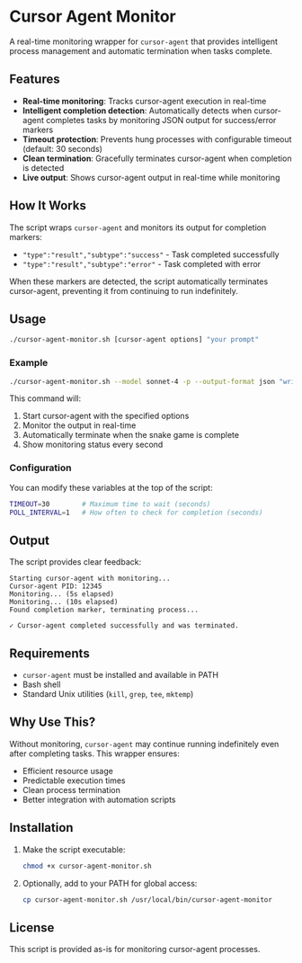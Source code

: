 # Cursor Agent Monitor

A real-time monitoring wrapper for `cursor-agent` that provides intelligent process management and automatic termination when tasks complete.

## Features

- **Real-time monitoring**: Tracks cursor-agent execution in real-time
- **Intelligent completion detection**: Automatically detects when cursor-agent completes tasks by monitoring JSON output for success/error markers
- **Timeout protection**: Prevents hung processes with configurable timeout (default: 30 seconds)
- **Clean termination**: Gracefully terminates cursor-agent when completion is detected
- **Live output**: Shows cursor-agent output in real-time while monitoring

## How It Works

The script wraps `cursor-agent` and monitors its output for completion markers:
- `"type":"result","subtype":"success"` - Task completed successfully
- `"type":"result","subtype":"error"` - Task completed with error

When these markers are detected, the script automatically terminates cursor-agent, preventing it from continuing to run indefinitely.

## Usage

```bash
./cursor-agent-monitor.sh [cursor-agent options] "your prompt"
```

### Example

```bash
./cursor-agent-monitor.sh --model sonnet-4 -p --output-format json "write a snake game in python"
```

This command will:
1. Start cursor-agent with the specified options
2. Monitor the output in real-time
3. Automatically terminate when the snake game is complete
4. Show monitoring status every second

### Configuration

You can modify these variables at the top of the script:

```bash
TIMEOUT=30        # Maximum time to wait (seconds)
POLL_INTERVAL=1   # How often to check for completion (seconds)
```

## Output

The script provides clear feedback:

```
Starting cursor-agent with monitoring...
Cursor-agent PID: 12345
Monitoring... (5s elapsed)
Monitoring... (10s elapsed)
Found completion marker, terminating process...

✓ Cursor-agent completed successfully and was terminated.
```

## Requirements

- `cursor-agent` must be installed and available in PATH
- Bash shell
- Standard Unix utilities (`kill`, `grep`, `tee`, `mktemp`)

## Why Use This?

Without monitoring, `cursor-agent` may continue running indefinitely even after completing tasks. This wrapper ensures:
- Efficient resource usage
- Predictable execution times
- Clean process termination
- Better integration with automation scripts

## Installation

1. Make the script executable:
   ```bash
   chmod +x cursor-agent-monitor.sh
   ```

2. Optionally, add to your PATH for global access:
   ```bash
   cp cursor-agent-monitor.sh /usr/local/bin/cursor-agent-monitor
   ```

## License

This script is provided as-is for monitoring cursor-agent processes.
